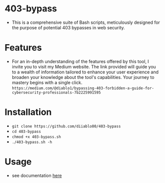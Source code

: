 # 403-bypass

- This is a comprehensive suite of Bash scripts, meticulously designed for the purpose of potential 403 bypasses in web security.

# Features

- For an in-depth understanding of the features offered by this tool, I invite you to visit my Medium website. The link provided will guide you to a wealth of information tailored to enhance your user experience and broaden your knowledge about the tool's capabilities. Your journey to mastery begins with a single click. `https://medium.com/@diablo1/bypassing-403-forbidden-a-guide-for-cybersecurity-professionals-7b2225991595`

# Installation

   * `git clone https://github.com/diiablo00/403-bypass`
   * `cd 403-bypass`
   * `chmod +x 403-bypass.sh`
   * `./403-bypass.sh -h`

# Usage

- see documentation [here]([myLib/README.md](https://medium.com/@diablo1/bypassing-403-forbidden-a-guide-for-cybersecurity-professionals-7b2225991595)https://medium.com/@diablo1/bypassing-403-forbidden-a-guide-for-cybersecurity-professionals-7b2225991595)

